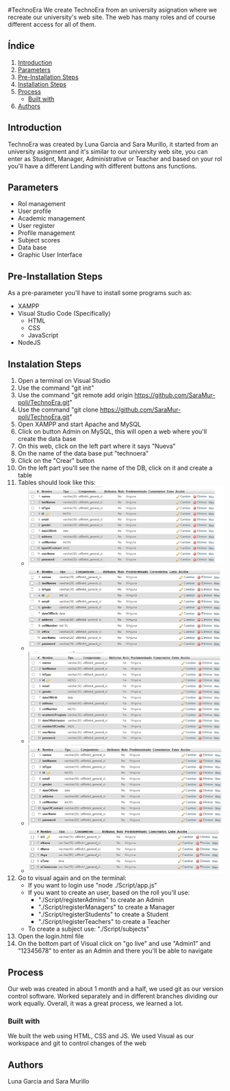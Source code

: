 #TechnoEra
We create TechnoEra from an university asignation where we recreate our university's web site. The web has many roles and of course different access for all of them.

## Índice
1. [Introduction](#Introduction)
2. [Parameters](#Parameters)
3. [Pre-Installation Steps](#Pre-Installation-steps)
4. [Installation Steps](#Instalation-steps)
5. [Process](#Process)
   - [Built with](#Building)
6. [Authors](#Autors)

## Introduction
TechnoEra was created by Luna Garcia and Sara Murillo, it started from an university asignment and it's similar to our university web site, you can enter as Student, Manager, Administrative or Teacher and based on your rol you'll have a different Landing with different buttons ans functions.

## Parameters
- Rol management
- User profile
- Academic management
- User register
- Profile management
- Subject scores
- Data base
- Graphic User Interface

## Pre-Installation Steps
As a pre-parameter you'll have to install some programs such as:
   - XAMPP
   - Visual Studio Code (Specifically)
     - HTML
     - CSS
     - JavaScript
   - NodeJS

## Instalation Steps
1. Open a terminal on Visual Studio
2. Use the command "git init"
3. Use the command "git remote add origin https://github.com/SaraMur-poli/TechnoEra.git"
4. Use the command "git clone https://github.com/SaraMur-poli/TechnoEra.git"
5. Open XAMPP and start Apache and MySQL 
6. Click on button Admin on MySQL, this will open a web where you'll create the data base
7. On this web, click on the left part where it says "Nueva"
8. On the name of the data base put "technoera"
9. Click on the "Crear" button
10. On the left part you'll see the name of the DB, click on it and create a table
11. Tables should look like this:
    - ![Admins table](images/admins.jpg)
    - ![Managers table](images/managers.jpg)
    - ![Students table](images/students.jpg)
    - ![Teachers table](images/teachers.jpg)
    - ![Subject table](images/subjects.jpg)
12. Go to visual again and on the terminal:
    - If you want to login use "node ./Script/app.js"
    - If you want to create an user, based on the roll you'll use:
       - "./Script/registerAdmins" to create an Admin
       - "./Script/registerManagers" to create a Manager
       - "./Script/registerStudents" to create a Student
       - "./Script/registerTeachers" to create a Teacher
    - To create a subject use: "./Script/subjects"
13. Open the login.html file
14. On the bottom part of Visual click on "go live" and use "Admin1" and "12345678" to enter as an Admin and there you'll be able to navigate

## Process
Our web was created in about 1 month and a half, we used git as our version control software. Worked separately and in different branches dividing our work equally. Overall, it was a great process, we learned a lot.

### Built with
We built the web using HTML, CSS and JS. We used Visual as our workspace and git to control changes of the web

## Authors
Luna Garcia and Sara Murillo
